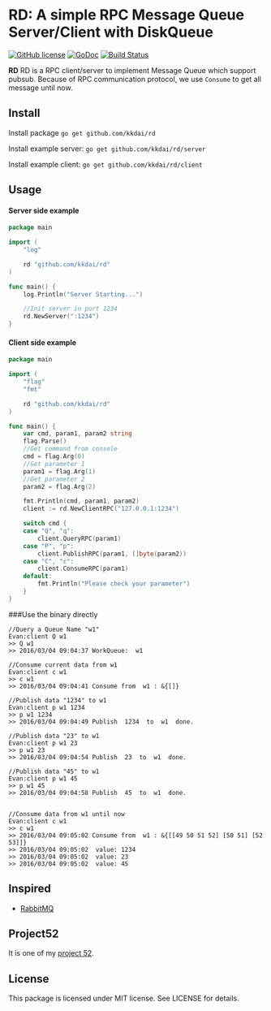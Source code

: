 RD: A simple RPC Message Queue Server/Client with DiskQueue
==================

[![GitHub license](https://img.shields.io/badge/license-MIT-blue.svg)](https://raw.githubusercontent.com/kkdai/rd/master/LICENSE)  [![GoDoc](https://godoc.org/github.com/kkdai/rd?status.svg)](https://godoc.org/github.com/kkdai/rd)  [![Build Status](https://travis-ci.org/kkdai/rd.svg?branch=master)](https://travis-ci.org/kkdai/rd)
    

**RD** RD is a RPC client/server to implement Message Queue which support pubsub. Because of RPC communication protocol, we use `Consume` to get all message until now.

Install
---------------
Install package `go get github.com/kkdai/rd`

Install example server: `go get github.com/kkdai/rd/server`

Install example client: `go get github.com/kkdai/rd/client`


Usage
---------------

#### Server side example


```go
package main

import (
	"log"

	rd "github.com/kkdai/rd"
)

func main() {
	log.Println("Server Starting...")

	//Init server in port 1234
	rd.NewServer(":1234")
}
```

#### Client side example

```go
package main

import (
	"flag"
	"fmt"

	rd "github.com/kkdai/rd"
)

func main() {
	var cmd, param1, param2 string
	flag.Parse()
	//Get command from console
	cmd = flag.Arg(0)
	//Get parameter 1
	param1 = flag.Arg(1)
	//Get parameter 2
	param2 = flag.Arg(2)

	fmt.Println(cmd, param1, param2)
	client := rd.NewClientRPC("127.0.0.1:1234")

	switch cmd {
	case "Q", "q":
		client.QueryRPC(param1)
	case "P", "p":
		client.PublishRPC(param1, []byte(param2))
	case "C", "c":
		client.ConsumeRPC(param1)
	default:
		fmt.Println("Please check your parameter")
	}
}

```

###Use the binary directly

```
//Query a Queue Name "w1"
Evan:client Q w1
>> Q w1
>> 2016/03/04 09:04:37 WorkQueue:  w1

//Consume current data from w1
Evan:client c w1
>> c w1
>> 2016/03/04 09:04:41 Consume from  w1 : &{[]}

//Publish data "1234" to w1
Evan:client p w1 1234
>> p w1 1234
>> 2016/03/04 09:04:49 Publish  1234  to  w1  done.

//Publish data "23" to w1
Evan:client p w1 23
>> p w1 23
>> 2016/03/04 09:04:54 Publish  23  to  w1  done.

//Publish data "45" to w1
Evan:client p w1 45
>> p w1 45
>> 2016/03/04 09:04:58 Publish  45  to  w1  done.


//Consume data from w1 until now
Evan:client c w1
>> c w1
>> 2016/03/04 09:05:02 Consume from  w1 : &{[[49 50 51 52] [50 51] [52 53]]}
>> 2016/03/04 09:05:02  value: 1234
>> 2016/03/04 09:05:02  value: 23
>> 2016/03/04 09:05:02  value: 45
```

Inspired
---------------

- [RabbitMQ](https://www.rabbitmq.com/)


Project52
---------------

It is one of my [project 52](https://github.com/kkdai/project52).


License
---------------

This package is licensed under MIT license. See LICENSE for details.

